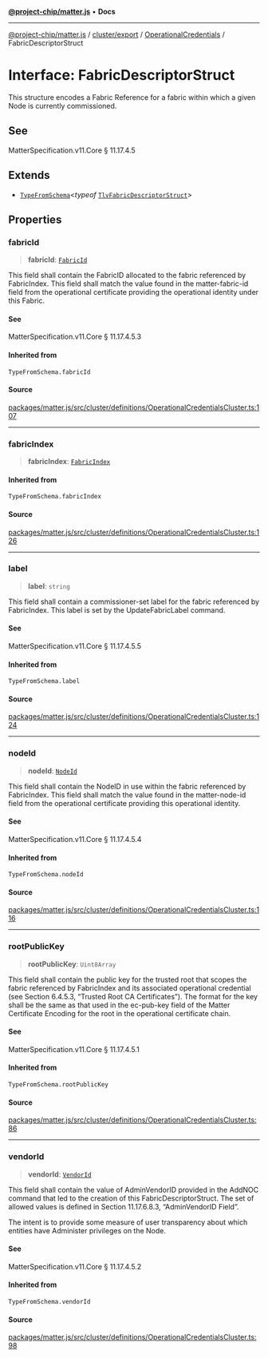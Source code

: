[**@project-chip/matter.js**](../../../../../README.md) • **Docs**

***

[@project-chip/matter.js](../../../../../modules.md) / [cluster/export](../../../README.md) / [OperationalCredentials](../README.md) / FabricDescriptorStruct

# Interface: FabricDescriptorStruct

This structure encodes a Fabric Reference for a fabric within which a given Node is currently commissioned.

## See

MatterSpecification.v11.Core § 11.17.4.5

## Extends

- [`TypeFromSchema`](../../../../../tlv/export/README.md#typefromschemas)\<*typeof* [`TlvFabricDescriptorStruct`](../README.md#tlvfabricdescriptorstruct)\>

## Properties

### fabricId

> **fabricId**: [`FabricId`](../../../../../datatype/export/README.md#fabricid)

This field shall contain the FabricID allocated to the fabric referenced by FabricIndex. This field shall
match the value found in the matter-fabric-id field from the operational certificate providing the
operational identity under this Fabric.

#### See

MatterSpecification.v11.Core § 11.17.4.5.3

#### Inherited from

`TypeFromSchema.fabricId`

#### Source

[packages/matter.js/src/cluster/definitions/OperationalCredentialsCluster.ts:107](https://github.com/project-chip/matter.js/blob/7a8cbb56b87d4ccf34bec5a9a95ab40a1711324f/packages/matter.js/src/cluster/definitions/OperationalCredentialsCluster.ts#L107)

***

### fabricIndex

> **fabricIndex**: [`FabricIndex`](../../../../../datatype/export/README.md#fabricindex)

#### Inherited from

`TypeFromSchema.fabricIndex`

#### Source

[packages/matter.js/src/cluster/definitions/OperationalCredentialsCluster.ts:126](https://github.com/project-chip/matter.js/blob/7a8cbb56b87d4ccf34bec5a9a95ab40a1711324f/packages/matter.js/src/cluster/definitions/OperationalCredentialsCluster.ts#L126)

***

### label

> **label**: `string`

This field shall contain a commissioner-set label for the fabric referenced by FabricIndex. This label is
set by the UpdateFabricLabel command.

#### See

MatterSpecification.v11.Core § 11.17.4.5.5

#### Inherited from

`TypeFromSchema.label`

#### Source

[packages/matter.js/src/cluster/definitions/OperationalCredentialsCluster.ts:124](https://github.com/project-chip/matter.js/blob/7a8cbb56b87d4ccf34bec5a9a95ab40a1711324f/packages/matter.js/src/cluster/definitions/OperationalCredentialsCluster.ts#L124)

***

### nodeId

> **nodeId**: [`NodeId`](../../../../../datatype/export/README.md#nodeid)

This field shall contain the NodeID in use within the fabric referenced by FabricIndex. This field shall
match the value found in the matter-node-id field from the operational certificate providing this
operational identity.

#### See

MatterSpecification.v11.Core § 11.17.4.5.4

#### Inherited from

`TypeFromSchema.nodeId`

#### Source

[packages/matter.js/src/cluster/definitions/OperationalCredentialsCluster.ts:116](https://github.com/project-chip/matter.js/blob/7a8cbb56b87d4ccf34bec5a9a95ab40a1711324f/packages/matter.js/src/cluster/definitions/OperationalCredentialsCluster.ts#L116)

***

### rootPublicKey

> **rootPublicKey**: `Uint8Array`

This field shall contain the public key for the trusted root that scopes the fabric referenced by
FabricIndex and its associated operational credential (see Section 6.4.5.3, “Trusted Root CA Certificates”).
The format for the key shall be the same as that used in the ec-pub-key field of the Matter Certificate
Encoding for the root in the operational certificate chain.

#### See

MatterSpecification.v11.Core § 11.17.4.5.1

#### Inherited from

`TypeFromSchema.rootPublicKey`

#### Source

[packages/matter.js/src/cluster/definitions/OperationalCredentialsCluster.ts:86](https://github.com/project-chip/matter.js/blob/7a8cbb56b87d4ccf34bec5a9a95ab40a1711324f/packages/matter.js/src/cluster/definitions/OperationalCredentialsCluster.ts#L86)

***

### vendorId

> **vendorId**: [`VendorId`](../../../../../datatype/export/README.md#vendorid)

This field shall contain the value of AdminVendorID provided in the AddNOC command that led to the creation
of this FabricDescriptorStruct. The set of allowed values is defined in Section 11.17.6.8.3, “AdminVendorID
Field”.

The intent is to provide some measure of user transparency about which entities have Administer privileges
on the Node.

#### See

MatterSpecification.v11.Core § 11.17.4.5.2

#### Inherited from

`TypeFromSchema.vendorId`

#### Source

[packages/matter.js/src/cluster/definitions/OperationalCredentialsCluster.ts:98](https://github.com/project-chip/matter.js/blob/7a8cbb56b87d4ccf34bec5a9a95ab40a1711324f/packages/matter.js/src/cluster/definitions/OperationalCredentialsCluster.ts#L98)

